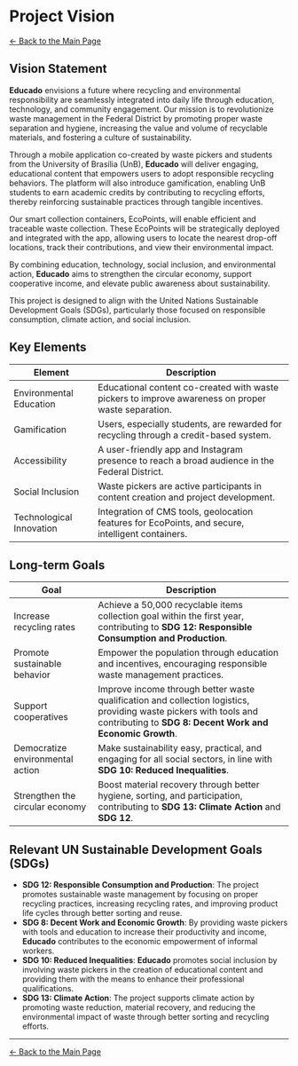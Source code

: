 # Project Vision

[← Back to the Main Page](../index.md)

## Vision Statement

**Educado** envisions a future where recycling and environmental responsibility are seamlessly integrated into daily life through education, technology, and community engagement. Our mission is to revolutionize waste management in the Federal District by promoting proper waste separation and hygiene, increasing the value and volume of recyclable materials, and fostering a culture of sustainability.

Through a mobile application co-created by waste pickers and students from the University of Brasília (UnB), **Educado** will deliver engaging, educational content that empowers users to adopt responsible recycling behaviors. The platform will also introduce gamification, enabling UnB students to earn academic credits by contributing to recycling efforts, thereby reinforcing sustainable practices through tangible incentives.

Our smart collection containers, EcoPoints, will enable efficient and traceable waste collection. These EcoPoints will be strategically deployed and integrated with the app, allowing users to locate the nearest drop-off locations, track their contributions, and view their environmental impact.

By combining education, technology, social inclusion, and environmental action, **Educado** aims to strengthen the circular economy, support cooperative income, and elevate public awareness about sustainability.

This project is designed to align with the United Nations Sustainable Development Goals (SDGs), particularly those focused on responsible consumption, climate action, and social inclusion.

## Key Elements

| Element                  | Description                                                                                        |
|--------------------------|----------------------------------------------------------------------------------------------------|
| Environmental Education  | Educational content co-created with waste pickers to improve awareness on proper waste separation. |
| Gamification             | Users, especially students, are rewarded for recycling through a credit-based system.              |
| Accessibility            | A user-friendly app and Instagram presence to reach a broad audience in the Federal District.      |
| Social Inclusion         | Waste pickers are active participants in content creation and project development.                 |
| Technological Innovation | Integration of CMS tools, geolocation features for EcoPoints, and secure, intelligent containers.  |

## Long-term Goals

| Goal                             | Description                                                                                                                                                                    |
|----------------------------------|--------------------------------------------------------------------------------------------------------------------------------------------------------------------------------|
| Increase recycling rates         | Achieve a 50,000 recyclable items collection goal within the first year, contributing to **SDG 12: Responsible Consumption and Production**.                                   |
| Promote sustainable behavior     | Empower the population through education and incentives, encouraging responsible waste management practices.                                                                   |
| Support cooperatives             | Improve income through better waste qualification and collection logistics, providing waste pickers with tools and contributing to **SDG 8: Decent Work and Economic Growth**. |
| Democratize environmental action | Make sustainability easy, practical, and engaging for all social sectors, in line with **SDG 10: Reduced Inequalities**.                                                       |
| Strengthen the circular economy  | Boost material recovery through better hygiene, sorting, and participation, contributing to **SDG 13: Climate Action** and **SDG 12**.                                         |

## Relevant UN Sustainable Development Goals (SDGs)

- **SDG 12: Responsible Consumption and Production**: The project promotes sustainable waste management by focusing on proper recycling practices, increasing recycling rates, and improving product life cycles through better sorting and reuse.
- **SDG 8: Decent Work and Economic Growth**: By providing waste pickers with tools and education to increase their productivity and income, **Educado** contributes to the economic empowerment of informal workers.
- **SDG 10: Reduced Inequalities**: **Educado** promotes social inclusion by involving waste pickers in the creation of educational content and providing them with the means to enhance their professional qualifications.
- **SDG 13: Climate Action**: The project supports climate action by promoting waste reduction, material recovery, and reducing the environmental impact of waste through better sorting and recycling efforts.

---

[← Back to the Main Page](../index.md)
